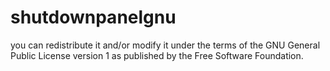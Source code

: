 # shutdownpanelgnu
you can redistribute it and/or modify it under the terms of the GNU General Public License version 1 as published by the Free Software Foundation.
